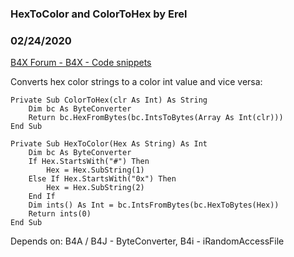 ###  HexToColor and ColorToHex by Erel
### 02/24/2020
[B4X Forum - B4X - Code snippets](https://www.b4x.com/android/forum/threads/114300/)

Converts hex color strings to a color int value and vice versa:  

```B4X
Private Sub ColorToHex(clr As Int) As String  
    Dim bc As ByteConverter  
    Return bc.HexFromBytes(bc.IntsToBytes(Array As Int(clr)))  
End Sub  
  
Private Sub HexToColor(Hex As String) As Int  
    Dim bc As ByteConverter  
    If Hex.StartsWith("#") Then   
        Hex = Hex.SubString(1)  
    Else If Hex.StartsWith("0x") Then   
        Hex = Hex.SubString(2)  
    End If  
    Dim ints() As Int = bc.IntsFromBytes(bc.HexToBytes(Hex))  
    Return ints(0)  
End Sub
```

  
  
Depends on: B4A / B4J - ByteConverter, B4i - iRandomAccessFile
